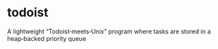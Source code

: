 # todoist
A lightweight “Todoist‑meets‑Unix” program where tasks are stored in a heap‑backed priority queue
